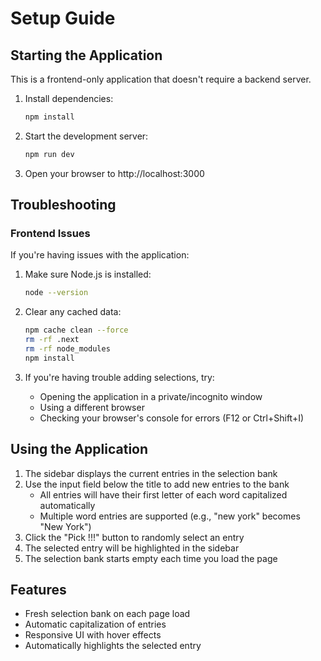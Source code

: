 # Setup Guide

## Starting the Application

This is a frontend-only application that doesn't require a backend server.

1. Install dependencies:

   ```bash
   npm install
   ```

2. Start the development server:

   ```bash
   npm run dev
   ```

3. Open your browser to http://localhost:3000

## Troubleshooting

### Frontend Issues

If you're having issues with the application:

1. Make sure Node.js is installed:

   ```bash
   node --version
   ```

2. Clear any cached data:

   ```bash
   npm cache clean --force
   rm -rf .next
   rm -rf node_modules
   npm install
   ```

3. If you're having trouble adding selections, try:
   - Opening the application in a private/incognito window
   - Using a different browser
   - Checking your browser's console for errors (F12 or Ctrl+Shift+I)

## Using the Application

1. The sidebar displays the current entries in the selection bank
2. Use the input field below the title to add new entries to the bank
   - All entries will have their first letter of each word capitalized automatically
   - Multiple word entries are supported (e.g., "new york" becomes "New York")
3. Click the "Pick !!!" button to randomly select an entry
4. The selected entry will be highlighted in the sidebar
5. The selection bank starts empty each time you load the page

## Features

- Fresh selection bank on each page load
- Automatic capitalization of entries
- Responsive UI with hover effects
- Automatically highlights the selected entry
